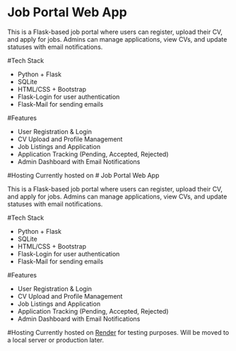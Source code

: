 # Job Portal Web App

This is a Flask-based job portal where users can register, upload their CV, and apply for jobs.
Admins can manage applications, view CVs, and update statuses with email notifications.

#Tech Stack
- Python + Flask
- SQLite
- HTML/CSS + Bootstrap
- Flask-Login for user authentication
- Flask-Mail for sending emails

#Features
- User Registration & Login
- CV Upload and Profile Management
- Job Listings and Application
- Application Tracking (Pending, Accepted, Rejected)
- Admin Dashboard with Email Notifications

#Hosting
Currently hosted on # Job Portal Web App

This is a Flask-based job portal where users can register, upload their CV, and apply for jobs.
Admins can manage applications, view CVs, and update statuses with email notifications.

#Tech Stack
- Python + Flask
- SQLite
- HTML/CSS + Bootstrap
- Flask-Login for user authentication
- Flask-Mail for sending emails

#Features
- User Registration & Login
- CV Upload and Profile Management
- Job Listings and Application
- Application Tracking (Pending, Accepted, Rejected)
- Admin Dashboard with Email Notifications

#Hosting
Currently hosted on [Render](https://your-render-link.com) for testing purposes.
Will be moved to a local server or production later.


